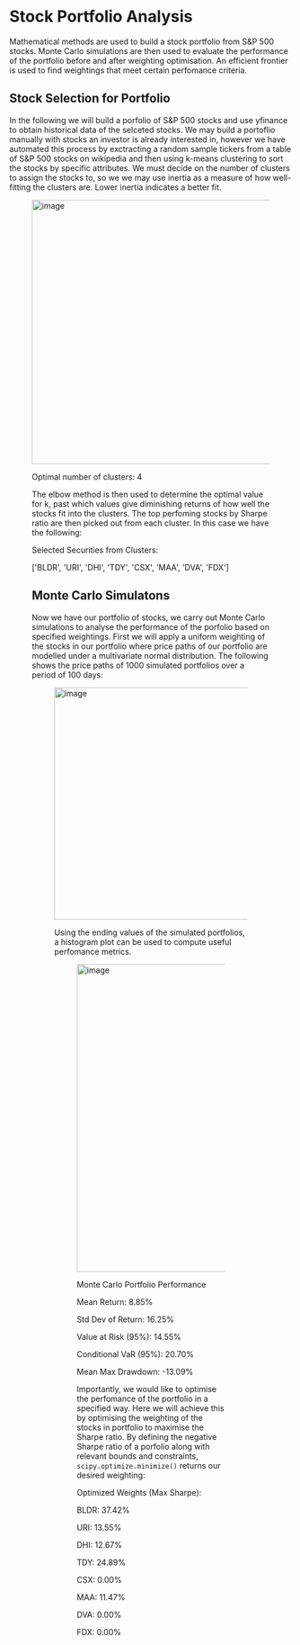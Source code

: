 # Stock Portfolio Analysis 
Mathematical methods are used to build a stock portfolio from S&amp;P 500 stocks. Monte Carlo simulations are then used to evaluate the performance of the portfolio before and after weighting optimisation. An efficient frontier is used to find weightings that meet certain perfomance criteria.

## Stock Selection for Portfolio
In the following we will build a porfolio of S&P 500 stocks and use yfinance to obtain historical data of the selceted stocks. We may build a portoflio manually with stocks an investor is already interested in, however we have automated this process by exctracting a random sample tickers from a table of S&P 500 stocks on wikipedia and then using k-means clustering to sort the stocks by specific attributes. We must decide on the number of clusters to assign the stocks to, so we we may use inertia as a measure of how well-fitting the clusters are. Lower inertia indicates a better fit.
<Figure size 800x500 with 1 Axes><img width="686" height="470" alt="image" src="https://github.com/user-attachments/assets/7653bc79-bec4-4eea-bb17-45a5c783f906" />

Optimal number of clusters: 4

The elbow method is then used to determine the optimal value for k, past which values give diminishing returns of how well the stocks fit into the clusters. 
The top perfoming stocks by Sharpe ratio are then picked out from each cluster. In this case we have the following:

Selected Securities from Clusters:

['BLDR', 'URI', 'DHI', 'TDY', 'CSX', 'MAA', 'DVA', 'FDX']

## Monte Carlo Simulatons
Now we have our portfolio of stocks, we carry out Monte Carlo simulations to analyse the performance of the porfolio based on specified weightings. First we will apply a uniform weighting of the stocks in our portfolio where price paths of our portfolio are modelled under a multivariate normal distribution. The following shows the price paths of 1000 simulated portfolios over a period of 100 days:

<Figure size 640x480 with 1 Axes><img width="547" height="413" alt="image" src="https://github.com/user-attachments/assets/ec9b6992-1f0d-4b5b-8a90-29e1ee998df0" />


Using the ending values of the simulated portfolios, a histogram plot can be used to compute useful perfomance metrics.

<Figure size 1000x600 with 1 Axes><img width="841" height="547" alt="image" src="https://github.com/user-attachments/assets/a26f4005-fe43-4201-81fd-aeb5c896d222" />

Monte Carlo Portfolio Performance

Mean Return: 8.85%

Std Dev of Return: 16.25%

Value at Risk (95%): 14.55%

Conditional VaR (95%): 20.70%

Mean Max Drawdown: -13.09%

Importantly, we would like to optimise the perfomance of the portfolio in a specified way. Here we will achieve this by optimising the weighting of the stocks in portfolio to maximise the Sharpe ratio. By defining the negative Sharpe ratio of a porfolio along with relevant bounds and constraints, ```scipy.optimize.minimize()``` returns our desired weighting:

Optimized Weights (Max Sharpe):

BLDR: 37.42%

URI: 13.55%

DHI: 12.67%

TDY: 24.89%

CSX: 0.00%

MAA: 11.47%

DVA: 0.00%

FDX: 0.00%
